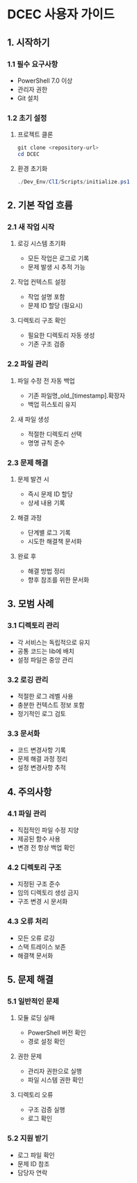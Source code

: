 # DCEC 사용자 가이드

## 1. 시작하기

### 1.1 필수 요구사항
- PowerShell 7.0 이상
- 관리자 권한
- Git 설치

### 1.2 초기 설정
1. 프로젝트 클론
   ```powershell
   git clone <repository-url>
   cd DCEC
   ```

2. 환경 초기화
   ```powershell
   ./Dev_Env/ClI/Scripts/initialize.ps1
   ```

## 2. 기본 작업 흐름

### 2.1 새 작업 시작
1. 로깅 시스템 초기화
   - 모든 작업은 로그로 기록
   - 문제 발생 시 추적 가능

2. 작업 컨텍스트 설정
   - 작업 설명 포함
   - 문제 ID 할당 (필요시)

3. 디렉토리 구조 확인
   - 필요한 디렉토리 자동 생성
   - 기존 구조 검증

### 2.2 파일 관리
1. 파일 수정 전 자동 백업
   - 기존 파일명_old_[timestamp].확장자
   - 백업 히스토리 유지

2. 새 파일 생성
   - 적절한 디렉토리 선택
   - 명명 규칙 준수

### 2.3 문제 해결
1. 문제 발견 시
   - 즉시 문제 ID 할당
   - 상세 내용 기록

2. 해결 과정
   - 단계별 로그 기록
   - 시도한 해결책 문서화

3. 완료 후
   - 해결 방법 정리
   - 향후 참조를 위한 문서화

## 3. 모범 사례

### 3.1 디렉토리 관리
- 각 서비스는 독립적으로 유지
- 공통 코드는 lib에 배치
- 설정 파일은 중앙 관리

### 3.2 로깅 관리
- 적절한 로그 레벨 사용
- 충분한 컨텍스트 정보 포함
- 정기적인 로그 검토

### 3.3 문서화
- 코드 변경사항 기록
- 문제 해결 과정 정리
- 설정 변경사항 추적

## 4. 주의사항

### 4.1 파일 관리
- 직접적인 파일 수정 지양
- 제공된 함수 사용
- 변경 전 항상 백업 확인

### 4.2 디렉토리 구조
- 지정된 구조 준수
- 임의 디렉토리 생성 금지
- 구조 변경 시 문서화

### 4.3 오류 처리
- 모든 오류 로깅
- 스택 트레이스 보존
- 해결책 문서화

## 5. 문제 해결

### 5.1 일반적인 문제
1. 모듈 로딩 실패
   - PowerShell 버전 확인
   - 경로 설정 확인

2. 권한 문제
   - 관리자 권한으로 실행
   - 파일 시스템 권한 확인

3. 디렉토리 오류
   - 구조 검증 실행
   - 로그 확인

### 5.2 지원 받기
- 로그 파일 확인
- 문제 ID 참조
- 담당자 연락
